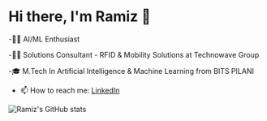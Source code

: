 # Hi there, I'm Ramiz 👋

-🧑‍💻 AI/ML Enthusiast

-🧑‍💻 Solutions Consultant - RFID & Mobility Solutions at Technowave Group

-🎓 M.Tech In Artificial Intelligence & Machine Learning from BITS PILANI 

- 📫 How to reach me: [LinkedIn](https://www.linkedin.com/in/ramizpa/)


![Ramiz's GitHub stats](https://github-readme-stats.vercel.app/api?username=ramizpa&show_icons=true&theme=radical)
